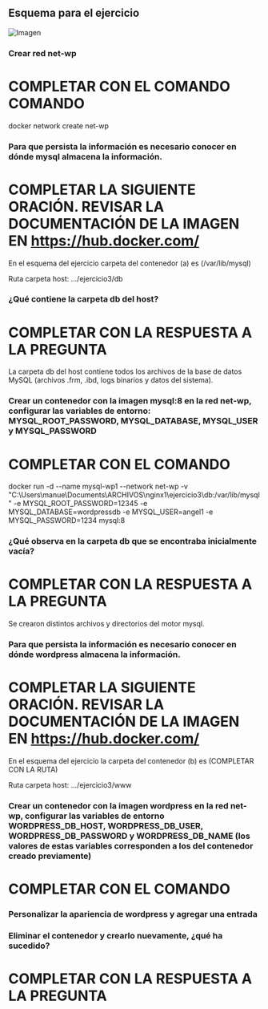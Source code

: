 ## Esquema para el ejercicio
![Imagen](esquema-ejercicio3.PNG)

### Crear red net-wp
# COMPLETAR CON EL COMANDO COMANDO

docker network create net-wp

### Para que persista la información es necesario conocer en dónde mysql almacena la información.
# COMPLETAR LA SIGUIENTE ORACIÓN. REVISAR LA DOCUMENTACIÓN DE LA IMAGEN EN https://hub.docker.com/
En el esquema del ejercicio carpeta del contenedor (a) es (/var/lib/mysql)

Ruta carpeta host: .../ejercicio3/db

### ¿Qué contiene la carpeta db del host?
# COMPLETAR CON LA RESPUESTA A LA PREGUNTA

La carpeta db del host contiene todos los archivos de la base de datos MySQL (archivos .frm, .ibd, logs binarios y datos del sistema).

### Crear un contenedor con la imagen mysql:8  en la red net-wp, configurar las variables de entorno: MYSQL_ROOT_PASSWORD, MYSQL_DATABASE, MYSQL_USER y MYSQL_PASSWORD
# COMPLETAR CON EL COMANDO

docker run -d --name mysql-wp1 --network net-wp -v "C:\Users\manue\Documents\ARCHIVOS\nginx1\ejercicio3\db:/var/lib/mysql" -e MYSQL_ROOT_PASSWORD=12345 -e MYSQL_DATABASE=wordpressdb -e MYSQL_USER=angel1 -e MYSQL_PASSWORD=1234 mysql:8


### ¿Qué observa en la carpeta db que se encontraba inicialmente vacía?
# COMPLETAR CON LA RESPUESTA A LA PREGUNTA

Se crearon distintos archivos y directorios del motor mysql.

### Para que persista la información es necesario conocer en dónde wordpress almacena la información.
# COMPLETAR LA SIGUIENTE ORACIÓN. REVISAR LA DOCUMENTACIÓN DE LA IMAGEN EN https://hub.docker.com/
En el esquema del ejercicio la carpeta del contenedor (b) es (COMPLETAR CON LA RUTA)

Ruta carpeta host: .../ejercicio3/www

### Crear un contenedor con la imagen wordpress en la red net-wp, configurar las variables de entorno WORDPRESS_DB_HOST, WORDPRESS_DB_USER, WORDPRESS_DB_PASSWORD y WORDPRESS_DB_NAME (los valores de estas variables corresponden a los del contenedor creado previamente)
# COMPLETAR CON EL COMANDO

### Personalizar la apariencia de wordpress y agregar una entrada

### Eliminar el contenedor y crearlo nuevamente, ¿qué ha sucedido?

# COMPLETAR CON LA RESPUESTA A LA PREGUNTA 

